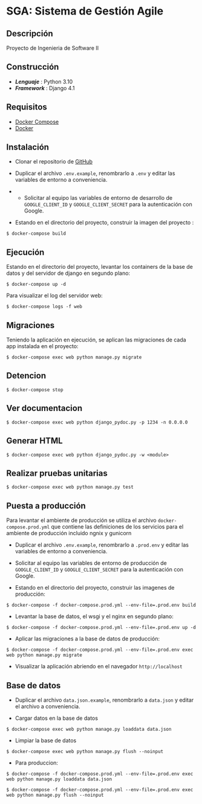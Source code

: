 # SGA: Sistema de Gestión Agile #
##  Descripción ##
Proyecto de Ingenieria de Software II

## Construcción ##
* ***Lenguaje*** : Python 3.10
* ***Framework*** : Django 4.1

## Requisitos ##
* [Docker Compose](https://docs.docker.com/compose/install/)
* [Docker](https://www.docker.com/)


## Instalación ##
- Clonar el repositorio de [GitHub](link)

- Duplicar el archivo `.env.example`, renombrarlo a `.env` y editar las variables de entorno a conveniencia.

- - Solicitar al equipo las variables de entorno de desarrollo de `GOOGLE_CLIENT_ID` y `GOOGLE_CLIENT_SECRET` para la autenticación con Google.

- Estando en el directorio del proyecto, construir la imagen del proyecto :
```
$ docker-compose build
```
## Ejecución ##
Estando en el directorio del proyecto, levantar los containers de la base de datos y del servidor de django en segundo plano:
```
$ docker-compose up -d
```

Para visualizar el log del servidor web:
```
$ docker-compose logs -f web
```
## Migraciones ##
Teniendo la aplicación en ejecución, se aplican las migraciones de cada app instalada en el proyecto:
```
$ docker-compose exec web python manage.py migrate
```
## Detencion ##
```
$ docker-compose stop
```
## Ver documentacion ##
```
$ docker-compose exec web python django_pydoc.py -p 1234 -n 0.0.0.0
```
## Generar HTML
```
$ docker-compose exec web python django_pydoc.py -w <module>
```
## Realizar pruebas unitarias ##
```
$ docker-compose exec web python manage.py test
```
## Puesta a producción ##
Para levantar el ambiente de producción se utiliza el archivo `docker-compose.prod.yml` que contiene las definiciones de los servicios para el ambiente de producción incluido ngnix y gunicorn

- Duplicar el archivo `.env.example`, renombrarlo a `.prod.env` y editar las variables de entorno a conveniencia.

- Solicitar al equipo las variables de entorno de producción de `GOOGLE_CLIENT_ID` y `GOOGLE_CLIENT_SECRET` para la autenticación con Google.

- Estando en el directorio del proyecto, construir las imagenes de producción:
```
$ docker-compose -f docker-compose.prod.yml --env-file=.prod.env build
```
- Levantar la base de datos, el wsgi y el nginx en segundo plano:
```
$ docker-compose -f docker-compose.prod.yml --env-file=.prod.env up -d
```
- Aplicar las migraciones a la base de datos de producción:
```
$ docker-compose -f docker-compose.prod.yml --env-file=.prod.env exec web python manage.py migrate
```
- Visualizar la aplicación abriendo en el navegador `http://localhost`

## Base de datos ##
- Duplicar el archivo `data.json.example`, renombrarlo a `data.json` y editar el archivo a conveniencia.

- Cargar datos en la base de datos
```
$ docker-compose exec web python manage.py loaddata data.json
```
- Limpiar la base de datos
```
$ docker-compose exec web python manage.py flush --noinput
```
- Para produccion:
```
$ docker-compose -f docker-compose.prod.yml --env-file=.prod.env exec web python manage.py loaddata data.json
```
```
$ docker-compose -f docker-compose.prod.yml --env-file=.prod.env exec web python manage.py flush --noinput
```
